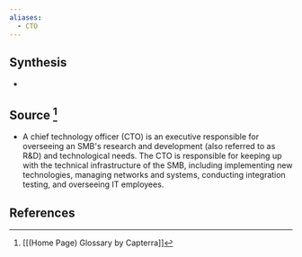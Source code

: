 ```yaml
---
aliases:
  - CTO
---
```

## Synthesis
- 
## Source [^1]
- A chief technology officer (CTO) is an executive responsible for overseeing an SMB's research and development (also referred to as R&D) and technological needs. The CTO is responsible for keeping up with the technical infrastructure of the SMB, including implementing new technologies, managing networks and systems, conducting integration testing, and overseeing IT employees.
## References

[^1]: [[(Home Page) Glossary by Capterra]]